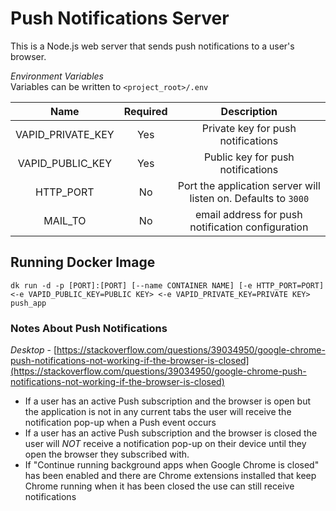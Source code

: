 # Push Notifications Server

This is a Node.js web server that sends push notifications to a user's browser.

_Environment Variables_  
Variables can be written to `<project_root>/.env`

| Name  | Required | Description  |
|:-:|:-:|:-:|
| VAPID_PRIVATE_KEY  | Yes  | Private key for push notifications  |
| VAPID_PUBLIC_KEY  | Yes  |  Public key for push notifications |
| HTTP_PORT  | No  |  Port the application server will listen on. Defaults to `3000` |
| MAIL_TO  | No  | email address for push notification configuration  |


## Running Docker Image  
```
dk run -d -p [PORT]:[PORT] [--name CONTAINER NAME] [-e HTTP_PORT=PORT] <-e VAPID_PUBLIC_KEY=PUBLIC KEY> <-e VAPID_PRIVATE_KEY=PRIVATE KEY> push_app
```

### Notes About Push Notifications
_Desktop_ - [https://stackoverflow.com/questions/39034950/google-chrome-push-notifications-not-working-if-the-browser-is-closed](https://stackoverflow.com/questions/39034950/google-chrome-push-notifications-not-working-if-the-browser-is-closed)
- If a user has an active Push subscription and the browser is open but the application is not in any current tabs the user will receive the notification pop-up when a Push event occurs
- If a user has an active Push subscription and the browser is closed the user will *NOT* receive a notification pop-up on their device until they open the browser they subscribed with.
- If "Continue running background apps when Google Chrome is closed" has been enabled and there are Chrome extensions installed that keep Chrome running when it has been closed the use can still receive notifications
